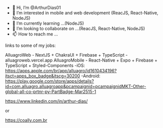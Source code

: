 - 👋 Hi, I’m @ArthurDias01
- 👀 I’m interested in mobile and web development (ReacJS, React-Native, NodeJS)
- 🌱 I’m currently learning ...(NodeJS)
- 💞️ I’m looking to collaborate on ...(ReacJS, React-Native, NodeJS)
- 📫 How to reach me ...

links to some of my jobs: 

AlluagroWeb - NextJS + ChakraUI + Firebase + TypeScript - alluagroweb.vercel.app
AlluagroMobile - React-Native + Expo + Firebase + TypeScript + Styled-Components
-iOS: https://apps.apple.com/br/app/alluagro/id1610434196?itsct=apps_box_badge&itscg=30200
-Android: https://play.google.com/store/apps/details?id=com.alluagro.alluagroapp&pcampaignid=pcampaignidMKT-Other-global-all-co-prtnr-py-PartBadge-Mar2515-1

https://www.linkedin.com/in/arthur-dias/

or

https://coally.com.br
<!---
ArthurDias01/ArthurDias01 is a ✨ special ✨ repository because its `README.md` (this file) appears on your GitHub profile.
You can click the Preview link to take a look at your changes.
--->
